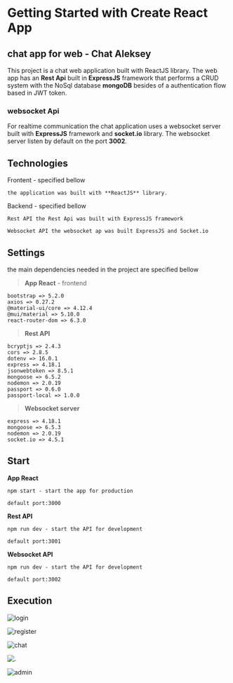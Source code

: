 # Getting Started with Create React App

## chat app for web - Chat Aleksey

This project is a chat web application built with ReactJS library. 
The web app has an **Rest Api** built in **ExpressJS** framework that performs a CRUD system with the NoSql 
database **mongoDB** besides of a authentication flow based in JWT token. 

### websocket Api

For realtime communication the chat application uses a websocket server built 
with **ExpressJS** framework and **socket.io** library. The websocket server
listen by default on the port **3002**.

## Technologies

Frontent - specified bellow
    
    the application was built with **ReactJS** library.

Backend - specified bellow

    Rest API the Rest Api was built with ExpressJS framework 

    Websocket API the websocket ap was built ExpressJS and Socket.io

## Settings

the main dependencies needed in the project are specified bellow

>**App React** - frontend

    bootstrap => 5.2.0
    axios => 0.27.2
    @material-ui/core => 4.12.4
    @mui/material => 5.10.0
    react-router-dom => 6.3.0

>**Rest API**

    bcryptjs => 2.4.3
    cors => 2.8.5
    dotenv => 16.0.1
    express => 4.18.1
    jsonwebtoken => 8.5.1
    mongoose => 6.5.2
    nodemon => 2.0.19
    passport => 0.6.0
    passport-local => 1.0.0

>**Websocket server**

    express => 4.18.1
    mongoose => 6.5.3
    nodemon => 2.0.19
    socket.io => 4.5.1

## Start

**App React**

    npm start - start the app for production

    default port:3000

**Rest API**

    npm run dev - start the API for development

    default port:3001

**Websocket API** 

    npm run dev - start the API for development

    default port:3002

## Execution

![login](https://i.ibb.co/c2fDxn9/CA-login.png)

![register](https://i.ibb.co/tQzvQyN/CA-register.png)

![chat](https://i.ibb.co/RPzGTvv/CA-h.png)

![.](https://i.ibb.co/D14Qygk/CA-homepage.png)

![admin](https://i.ibb.co/RzN1DzZ/CA-admin.png)
